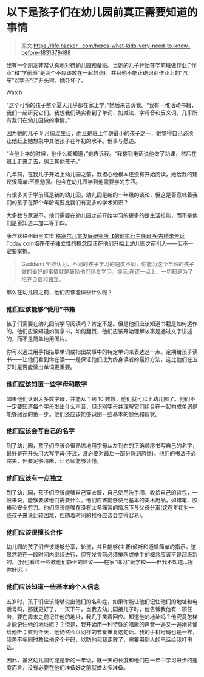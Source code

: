 # 以下是孩子们在幼儿园前真正需要知道的事情

> 原文:[https://life hacker . com/heres-what-kids-very-need-to-know-before-1831679488](https://lifehacker.com/heres-what-kids-really-need-to-know-before-kindergarten-1831679488)

我有一个朋友非常认真地对待幼儿园预备班。当她的儿子开始在学前班做作业(“作业”和“学前班”是两个不应该放在一起的词)，并且他不能正确识别作业上的“汽车”以字母“C”开头时，她吓坏了。

Watch

“这个可怜的孩子整个夏天几乎都在家上学，”她后来告诉我。“我有一堆活动书籍，我们一起研究它们。我想我们确实看到了单词、加减法、字母音和反义词。几乎所有我们在幼儿园做的事情。”

因为她的儿子 9 月份过生日，而且是班上年龄最小的孩子之一，她觉得自己必须让他赶上她想象中其他孩子在年初的水平。但事与愿违。

“当他上学的时候，他什么都知道，”她告诉我。“我接到电话说他做了功课，然后在班上走来走去，纠正其他孩子。”

几年前，在我儿子开始上幼儿园之前，我担心他根本还没有开始阅读，她给我的建议很简单:不要勉强。他会在幼儿园学到他需要学的东西。

有很多关于学前班是新的幼儿园，幼儿园是新的一年级的谈论，但这是否意味着我们的孩子在那个年龄需要比我们有更多的学术知识？

大多数专家说不。他们需要在幼儿园之前开始学习的更多的是生活技能，而不是他们是否知道二加二等于四。

康涅狄格州纽黑文市 [格塞尔儿童发展研究所【的前执行主任玛西·古德米告诉 Today.com](https://www.today.com/parents/things-your-kid-needs-know-kindergarten-I545485)培养孩子独立性的概念应该在他们开始上幼儿园之前引入——但不一定要掌握。

> Guddemi 坚持认为，不同的孩子学习的速度不同，你能为这个年龄的孩子做的最好的事情就是鼓励他们热爱学习。提示:在这一点上，一切都是为了培养自信和独立。

那么在幼儿园之前，他们应该能做些什么呢？

### 他们应该能够“使用”书籍

孩子们需要在幼儿园前学习阅读吗？肯定不是。但是他们应该知道书籍是如何运作的。他们应该知道如何拿书，如何翻页，他们应该开始理解故事是通过文字讲述的，而不是简单地用图片。

你可以通过用手指描摹单词或指出故事中的特定单词来表达这一点。定期给孩子读书——让他们看到你在读——是保证他们成为终身读者的最好方法，这比他们在五岁时是否能读出单词更重要。

### 他们应该知道一些字母和数字

如果他们认识大多数字母，并能从 1 到 10 数数，他们就可以上幼儿园了。他们不一定要知道每个字母发出什么声音，但识别字母并理解它们组合在一起构成单词是能够阅读的第一步。他们还应该能够识别一些基本的颜色和形状。

### 他们应该会写自己的名字

到了幼儿园，孩子们应该会很熟练地用字母从左到右的正确顺序书写自己的名字，最好是在开头用大写字母(不过，没必要对最后一部分感到恐慌)。他们的书法不必完美，但要足够清晰，让老师能够读懂。

### 他们应该有一点独立

到了幼儿园，孩子们应该能够自己穿衣服，自己使用洗手间，收拾自己的背包，一般来说，能够要求他们需要什么。他们应该能够使用基本的美术用品，如蜡笔、胶棒和安全剪刀。他们应该能够在没有太多痛苦的情况下与父母分离(这在年初对一些孩子来说比较困难，但随着时间的推移应该会变得容易)。

### 他们应该很擅长合作

幼儿园的孩子们应该能够分享，轮流，并且能够(主要)倾听和遵循简单的指示。这显然将在一段时间内继续进行，但在发言前必须排队或举手的概念应该不是超级新的。(我也看过一些教他们静坐的建议——在家“练习”玩学校——但我不知道...祝你好运。)

### 他们应该知道一些基本的个人信息

五岁时，孩子们应该能够说出他们的名和姓，如果你能让他们记住他们的地址和电话号码，那就更好了。一天下午，当我去幼儿园接儿子时，他告诉我他有一项任务，要在周末之前记住他的地址，我几乎笑着回应。知道他的地址吗？他究竟怎样才能记住他的地址呢？？但是，我开始用一种特殊的唱歌的声音一遍又一遍地背诵给他听；直到今天，他仍然会以同样的节奏重复这句话。我的手机号码也是一样，我差不多同时教给他这个号码，以防他和我走散了，需要用别人的电话给我打电话。

因此，虽然幼儿园可能是新的一年级，就一天的长度和他们在一年中学习进步的速度而言，没有必要在他们准备好之前就做太多准备。